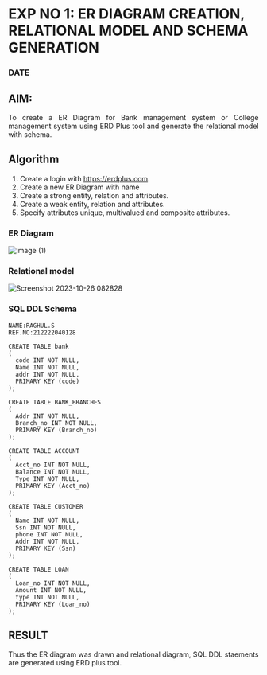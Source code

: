 # EXP NO 1: ER DIAGRAM CREATION, RELATIONAL MODEL AND SCHEMA GENERATION  
### DATE
## AIM:
<div align="justify">
   To create a ER Diagram for Bank management system or College management system using ERD Plus tool and generate the relational model with schema. 
</div>

## Algorithm
1. Create a login with https://erdplus.com.
2. Create a new ER Diagram with name
3. Create a strong entity, relation and attributes.
4. Create a weak entity, relation and attributes.
5. Specify attributes unique, multivalued and composite attributes.

### ER Diagram 
![image (1)](https://github.com/KISHORE22001263/DBMS/assets/121484538/538bdd94-91c5-4660-8585-00ab140f6d41)
### Relational model
![Screenshot 2023-10-26 082828](https://github.com/KISHORE22001263/DBMS/assets/121484538/8e162eec-e523-4155-9547-656b0d55bf5f)
### SQL DDL Schema 
```
NAME:RAGHUL.S
REF.NO:212222040128
```
```
CREATE TABLE bank
(
  code INT NOT NULL,
  Name INT NOT NULL,
  addr INT NOT NULL,
  PRIMARY KEY (code)
);

CREATE TABLE BANK_BRANCHES
(
  Addr INT NOT NULL,
  Branch_no INT NOT NULL,
  PRIMARY KEY (Branch_no)
);

CREATE TABLE ACCOUNT
(
  Acct_no INT NOT NULL,
  Balance INT NOT NULL,
  Type INT NOT NULL,
  PRIMARY KEY (Acct_no)
);

CREATE TABLE CUSTOMER
(
  Name INT NOT NULL,
  Ssn INT NOT NULL,
  phone INT NOT NULL,
  Addr INT NOT NULL,
  PRIMARY KEY (Ssn)
);

CREATE TABLE LOAN
(
  Loan_no INT NOT NULL,
  Amount INT NOT NULL,
  type INT NOT NULL,
  PRIMARY KEY (Loan_no)
);
```
## RESULT 
<div align="justify">
Thus the ER diagram was drawn and relational diagram, SQL DDL staements are generated using ERD plus tool.
</div>
